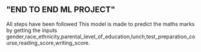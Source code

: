## "END TO END ML PROJECT"
All steps have been followed 
This model is made to predict the maths marks by getting the inputs
gender,race_ethnicity,parental_level_of_education,lunch,test_preparation_course,reading_score,writing_score.

